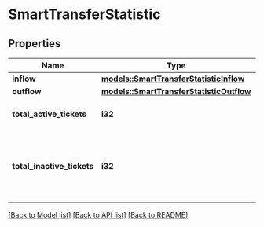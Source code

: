 # SmartTransferStatistic

## Properties

Name | Type | Description | Notes
------------ | ------------- | ------------- | -------------
**inflow** | [**models::SmartTransferStatisticInflow**](SmartTransferStatistic_inflow.md) |  | 
**outflow** | [**models::SmartTransferStatisticOutflow**](SmartTransferStatistic_outflow.md) |  | 
**total_active_tickets** | **i32** | Number of total active tickets | 
**total_inactive_tickets** | **i32** | Number of total inactive tickets (expired, canceled, completed) | 

[[Back to Model list]](../README.md#documentation-for-models) [[Back to API list]](../README.md#documentation-for-api-endpoints) [[Back to README]](../README.md)


